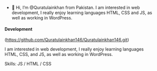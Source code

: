 - 👋 Hi, I’m @Quratulainkhan from Pakistan. I am interested in web development, I really enjoy learning languages HTML, CSS and JS, as well as working in WordPress.
#### Development
(https://github.com/Quratulainkhan146/Quratulainkhan146.git)

I am interested in web development, I really enjoy learning languages HTML, CSS, and JS, as well as working in WordPress.

Skills:  JS / HTML / CSS






 
